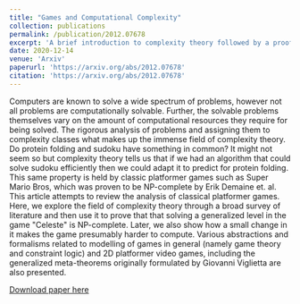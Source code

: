 ```yaml
---
title: "Games and Computational Complexity"
collection: publications
permalink: /publication/2012.07678
excerpt: 'A brief introduction to complexity theory followed by a proof that Celeste is NP-complete'
date: 2020-12-14
venue: 'Arxiv'
paperurl: 'https://arxiv.org/abs/2012.07678'
citation: 'https://arxiv.org/abs/2012.07678'
---
```

Computers are known to solve a wide spectrum of problems, however not all problems are computationally solvable. Further, the solvable problems themselves vary on the amount of computational resources they require for being solved. The rigorous analysis of problems and assigning them to complexity classes what makes up the immense field of complexity theory.
Do protein folding and sudoku have something in common? It might not seem so but complexity theory tells us that if we had an algorithm that could solve sudoku efficiently then we could adapt it to predict for protein folding. This same property is held by classic platformer games such as Super Mario Bros, which was proven to be NP-complete by Erik Demaine et. al.
This article attempts to review the analysis of classical platformer games. Here, we explore the field of complexity theory through a broad survey of literature and then use it to prove that that solving a generalized level in the game "Celeste" is NP-complete. Later, we also show how a small change in it makes the game presumably harder to compute. Various abstractions and formalisms related to modelling of games in general (namely game theory and constraint logic) and 2D platformer video games, including the generalized meta-theorems originally formulated by Giovanni Viglietta are also presented.

[Download paper here](https://arxiv.org/abs/2012.07678)

